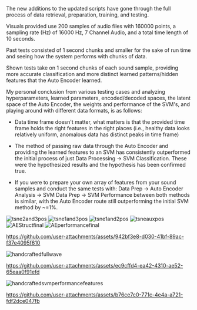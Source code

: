 The new additions to the updated scripts have gone through the 
full process of data retrieval, preparation, training, and testing.

Visuals provided use 200 samples of audio files with 
160000 points, a sampling rate (Hz) of 16000 Hz, 7 Channel Audio,
and a total time length of 10 seconds.

Past tests consisted of 1 second chunks and smaller for the sake
of run time and seeing how the system performs with
chunks of data.

Shown tests take on 1 second chunks of each sound sample,
providing more accurate classification and more distinct
learned patterns/hidden features that the Auto Encoder learned.

My personal conclusion from various testing cases and analyzing 
hyperparameters, learned parameters, encoded/decoded spaces,
the latent space of the Auto Encoder, the weights and performance of the SVM's,
and playing around with different data formats, is as follows:

- Data time frame doesn't matter, what matters is that the provided 
time frame holds the right features in the right places
(i.e., healthy data looks relatively uniform, 
anomalous data has distinct peaks in time frame)

- The method of passing raw data through the Auto Encoder
and providing the learned features to an SVM has consistently
outperformed the initial process of just 
Data Processing -> SVM Classification. These were the 
hypothesized results and the hypothesis has been confirmed
true.

- If you were to prepare your own array of features from 
your sound samples and conduct the same tests with:
Data Prep -> Auto Encoder Analysis -> SVM
Data Prep -> SVM
Performance between both methods is similar, with 
the Auto Encoder route still outperforming the
initial SVM method by ~=1%.

![tsne2and3pos](https://github.com/user-attachments/assets/c85ef479-62e0-4b9d-83db-eba8cc332149)
![tsne1and3pos](https://github.com/user-attachments/assets/907265ca-43b2-4c3b-a367-4db1a372b6f6)
![tsne1and2pos](https://github.com/user-attachments/assets/b95045c0-0f8c-4406-8c3b-942de30bcc8d)
![tsneauxpos](https://github.com/user-attachments/assets/263d299a-e491-400a-92ba-1e1b69dafc0a)
![AEStructfinal](https://github.com/user-attachments/assets/7c8c81ba-e0ee-4088-8565-65c922f64643)
![AEperformancefinal](https://github.com/user-attachments/assets/20c2d5d6-fa3a-45f0-b6b8-646eba65e39d)


https://github.com/user-attachments/assets/942bf3e8-d030-41bf-89ac-f37e4095f610

![handcraftedfullwave](https://github.com/user-attachments/assets/f10cd2b8-d96e-4588-b825-b54f729c53d7)

https://github.com/user-attachments/assets/ec9cffd4-ea42-4310-ae52-65eaa0f91efd


![handcraftedsvmperformancefeatures](https://github.com/user-attachments/assets/f8c5cef3-c270-4ab6-b719-c46b5b24dbac)

https://github.com/user-attachments/assets/b76ce7c0-771c-4e4a-a721-fdf2dce047fb


